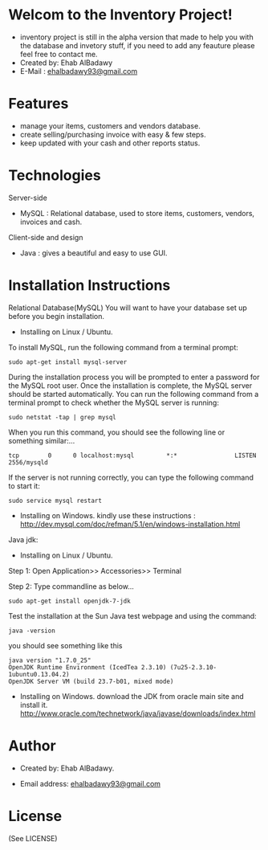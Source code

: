 Welcom to the Inventory Project!
================================

- inventory project is still in the alpha version that made to help you with the database and invetory stuff, if you need to add any feauture please feel free to contact me.
- Created by: Ehab AlBadawy
- E-Mail : ehalbadawy93@gmail.com


Features
=========

- manage your items, customers and vendors database.
- create selling/purchasing invoice with easy & few steps.
- keep updated with your cash and other reports status.

Technologies
============

Server-side
- MySQL : Relational database, used to store items, customers, vendors, invoices and cash.


Client-side and design
- Java : gives a beautiful and easy to use GUI.


Installation Instructions
=========================


Relational Database(MySQL)
You will want to have your database set up before you begin installation.

- Installing on Linux / Ubuntu.

To install MySQL, run the following command from a terminal prompt:

    sudo apt-get install mysql-server

During the installation process you will be prompted to enter a password for the MySQL root user.
Once the installation is complete, the MySQL server should be started automatically. You can run the following command from a terminal prompt to check whether the MySQL server is running:

    sudo netstat -tap | grep mysql

When you run this command, you should see the following line or something similar:...

    tcp        0      0 localhost:mysql         *:*                LISTEN      2556/mysqld

If the server is not running correctly, you can type the following command to start it:

    sudo service mysql restart

- Installing on Windows.
kindly use these instructions : http://dev.mysql.com/doc/refman/5.1/en/windows-installation.html



Java jdk:

- Installing on Linux / Ubuntu.

Step 1: Open Application>> Accessories>> Terminal

Step 2: Type commandline as below...

    sudo apt-get install openjdk-7-jdk
    
Test the installation at the Sun Java test webpage and using the command: 

    java -version
     
you should see something like this

    java version "1.7.0_25"
    OpenJDK Runtime Environment (IcedTea 2.3.10) (7u25-2.3.10-1ubuntu0.13.04.2)
    OpenJDK Server VM (build 23.7-b01, mixed mode)


- Installing on Windows.
download the JDK from oracle main site and install it.
http://www.oracle.com/technetwork/java/javase/downloads/index.html

Author
======


- Created by: Ehab AlBadawy.

- Email address: ehalbadawy93@gmail.com

License
=======
(See LICENSE)
